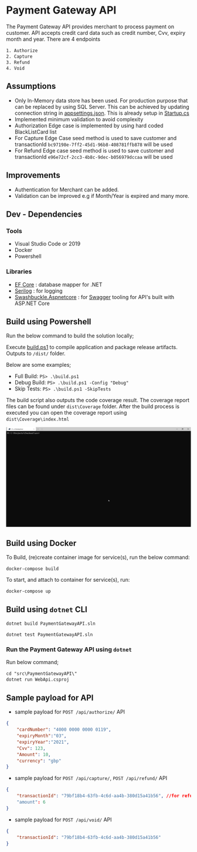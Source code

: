 # Payment Gateway API

The Payment Gateway API provides merchant to process payment on customer. API accepts credit card data such as credit number, Cvv, expiry month and year.
There are 4 endpoints

	1. Authorize
	2. Capture
	3. Refund
	4. Void

## Assumptions

- Only In-Memory data store has been used. For production purpose that can be replaced by using SQL Server. This can be achieved by updating connection string in [appsettings.json](/src/PaymentGatewayAPI/appsettings.json). This is already setup in [Startup.cs](/src/PaymentGatewayAPI/Startup.cs)
- Implemented minimum validation to avoid complexity
- Authorization Edge case is implemented by using hard coded BlackListCard list
- For Capture Edge Case seed method is used to save customer and transactionId `bc97198e-7ff2-45d1-96b8-408781ffb878` will be used
- For Refund Edge case seed method is used to save customer and transactionId `e96e72cf-2cc3-4b8c-9dec-b056979dccaa` will be used

## Improvements

- Authentication for Merchant can be added.
- Validation can be improved e.g if Month/Year is expired and many more. 

## Dev - Dependencies

### Tools
- Visual Studio Code or 2019
- Docker
- Powershell

### Libraries
- [EF Core](https://docs.microsoft.com/en-us/ef/) : database mapper for .NET
- [Serilog](https://serilog.net/) : for logging
- [Swashbuckle.Aspnetcore](https://github.com/domaindrivendev/Swashbuckle.AspNetCore) : for [Swagger](https://swagger.io/) tooling for API's built with ASP.NET Core

## Build using Powershell

Run the below command to build the solution locally;

Execute [build.ps1](/src/build.ps1) to compile application and package release artifacts. Outputs to `/dist/` folder.

Below are some examples;

- Full Build: `PS> .\build.ps1`
- Debug Build: `PS> .\build.ps1 -Config "Debug"`
- Skip Tests: `PS> .\build.ps1 -SkipTests`

The build script also outputs the code coverage result. The coverage report files can be found under `dist\Coverage` folder. After the build process is executed you can open the coverage report using `dist\Coverage\index.html`

![running full build](images/build.gif)

## Build using Docker

To Build, (re)create container image for service(s), run the below command:

``` shell
docker-compose build
```

To start, and attach to container for service(s), run: 

``` shell
docker-compose up
```

## Build using `dotnet` CLI

``` shell
dotnet build PaymentGatewayAPI.sln
```

``` shell
dotnet test PaymentGatewayAPI.sln
```

### Run the Payment Gateway API using `dotnet`

Run below command;

``` shell
cd "src\PaymentGatewayAPI\"
dotnet run WebApi.csproj
```

## Sample payload for API

- sample payload for `POST /api/authorize/` API

```json
{
    "cardNumber": "4000 0000 0000 0119",
    "expiryMonth":"03",
    "expiryYear":"2021",
    "Cvv": 123,
    "Amount": 10,
    "currency": "gbp"
}
```

- sample payload for `POST /api/capture/`, `POST /api/refund/` API

```json
{
    "transactionId": "79bf18b4-63fb-4c6d-aa4b-380d15a41b56", //for refund: 
    "amount": 6
}
```

- sample payload for `POST /api/void/` API

```json
{
    "transactionId": "79bf18b4-63fb-4c6d-aa4b-380d15a41b56"
}
